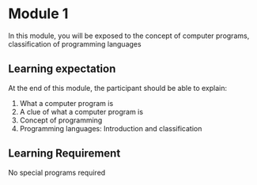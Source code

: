 # Module 1

In this module, you will be exposed to the concept of computer programs,
classification of programming languages

## Learning expectation

At the end of this module, the participant should be able to explain:

1. What a computer program is
2. A clue of what a computer program is
3. Concept of programming
4. Programming languages: Introduction and classification

## Learning Requirement

No special programs required
